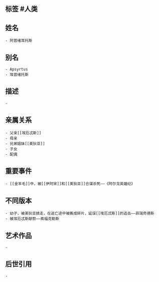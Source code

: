 ## 标签  #人类
## 姓名
	- 阿普绪耳托斯
## 别名
	- Apsyrtus
	- 埃普绪托斯
## 描述
	-
## 亲属关系
	- 父亲[[埃厄忒斯]]
	- 母亲
	- 兄弟姐妹[[美狄亚]]
	- 子女
	- 配偶
## 重要事件
	- [[金羊毛]]中，被[[伊阿宋]]和[[美狄亚]]合谋杀死——《阿尔戈英雄纪》
## 不同版本
	- 幼子，被美狄亚掳走，在逃亡途中被撕成碎片，延误[[埃厄忒斯]]的追击——菲瑞奇德斯
	- 被埃厄忒斯献祭——索福克勒斯
## 艺术作品
	-
## 后世引用
	-
